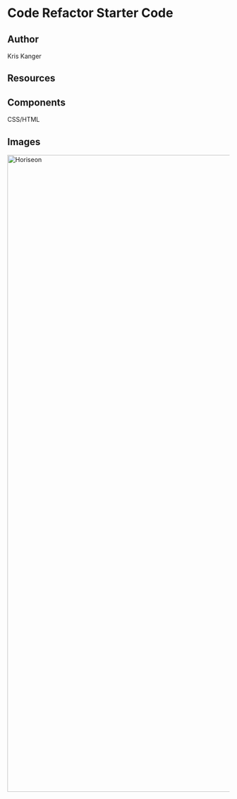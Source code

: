 # Code Refactor Starter Code

## Author
Kris Kanger

## Resources

## Components
CSS/HTML

## Images
<img width="1440" alt="Horiseon" src="https://user-images.githubusercontent.com/95336802/154416276-837e9f5c-5da7-4926-b53d-86ada21b968a.PNG">
